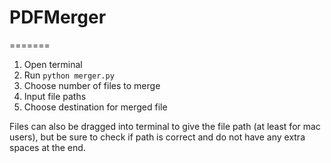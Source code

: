 
# PDFMerger
=======

1. Open terminal
2. Run `python merger.py`
3. Choose number of files to merge
4. Input file paths
5. Choose destination for merged file


Files can also be dragged into terminal to give the file path (at least for mac users), but be sure to check if path is correct and do not have any extra spaces at the end.